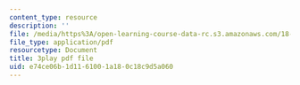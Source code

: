 ```yaml
---
content_type: resource
description: ''
file: /media/https%3A/open-learning-course-data-rc.s3.amazonaws.com/18-06sc-linear-algebra-fall-2011/e74ce06b1d1161001a180c18c9d5a060_MMWqGD4Urso.pdf
file_type: application/pdf
resourcetype: Document
title: 3play pdf file
uid: e74ce06b-1d11-6100-1a18-0c18c9d5a060
---
```

